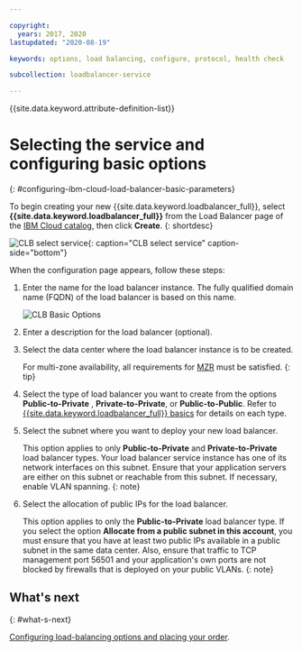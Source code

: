 ```yaml
---

copyright:
  years: 2017, 2020
lastupdated: "2020-08-19"

keywords: options, load balancing, configure, protocol, health check

subcollection: loadbalancer-service

---
```


{{site.data.keyword.attribute-definition-list}}

# Selecting the service and configuring basic options
{: #configuring-ibm-cloud-load-balancer-basic-parameters}

To begin creating your new {{site.data.keyword.loadbalancer_full}}, select **{{site.data.keyword.loadbalancer_full}}** from the Load Balancer page of the [IBM Cloud catalog](https://cloud.ibm.com/catalog/infrastructure/load-balancer-group), then click **Create**.
{: shortdesc}

![CLB select service](images/CLB_Select_Service_PUP.png "CLB select service"){: caption="CLB select service" caption-side="bottom"}

When the configuration page appears, follow these steps:

1. Enter the name for the load balancer instance. The fully qualified domain name (FQDN) of the load balancer is based on this name.

	![CLB Basic Options](images/CLB_Basic_Parameters_PUP.png "CLB Basic Options")

2. Enter a description for the load balancer (optional).

3. Select the data center where the load balancer instance is to be created.

	For multi-zone availability, all requirements for [MZR](/docs/loadbalancer-service?topic=loadbalancer-service-multi-zone-region-mzr-overview) must be satisfied.
	{: tip}

4. Select the type of load balancer you want to create from the options **Public-to-Private** , **Private-to-Private**, or **Public-to-Public**. Refer to [{{site.data.keyword.loadbalancer_full}} basics](/docs/loadbalancer-service?topic=loadbalancer-service-ibm-cloud-load-balancer-basics) for details on each type.

5. Select the subnet where you want to deploy your new load balancer.

	This option applies to only **Public-to-Private** and **Private-to-Private** load balancer types. Your load balancer service instance has one of its network interfaces on this subnet. Ensure that your application servers are either on this subnet or reachable from this subnet. If necessary, enable VLAN spanning.
	{: note}

6. Select the allocation of public IPs for the load balancer.

	This option applies to only the **Public-to-Private** load balancer type. If you select the option **Allocate from a public subnet in this account**, you must ensure that you have at least two public IPs available in a public subnet in the same data center. Also, ensure that traffic to TCP management port 56501 and your application's own ports are not blocked by firewalls that is deployed on your public VLANs.
	{: note}

## What's next
{: #what-s-next}

[Configuring load-balancing options and placing your order](/docs/loadbalancer-service?topic=loadbalancer-service-configure-load-balancing-parameters-and-place-order).
